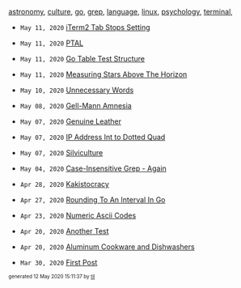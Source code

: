 [astronomy](./astronomy), [culture](./culture), [go](./go), [grep](./grep), [language](./language), [linux](./linux), [psychology](./psychology), [terminal](./terminal), 

* <code>May 11, 2020</code> [iTerm2 Tab Stops Setting](2020-05-11T22-49-48-iterm2-tab-stops-setting.md)
* <code>May 11, 2020</code> [PTAL](2020-05-11T15-04-57-ptal.md)
* <code>May 11, 2020</code> [Go Table Test Structure](2020-05-11T10-42-26-go-table-test-structure.md)
* <code>May 11, 2020</code> [Measuring Stars Above The Horizon](2020-05-11T00-17-00-measuring-stars-above-the-horizon.md)
* <code>May 10, 2020</code> [Unnecessary Words](2020-05-10T09-44-37-unnecessary-words.md)
* <code>May 08, 2020</code> [Gell-Mann Amnesia](2020-05-08T09-08-00-gell-mann-amnesia.md)
* <code>May 07, 2020</code> [Genuine Leather](2020-05-07T13-13-08-genuine-leather.md)
* <code>May 07, 2020</code> [IP Address Int to Dotted Quad](2020-05-07T10-14-06-ip-address-int-to-dotted-quad.md)
* <code>May 07, 2020</code> [Silviculture](2020-05-07T10-06-23-silviculture.md)
* <code>May 04, 2020</code> [Case-Insensitive Grep - Again](2020-05-04T11-44-37-case-insensitive-grep---again.md)


* <code>Apr 28, 2020</code> [Kakistocracy](2020-04-28T21-52-07-kakistocracy.md)
* <code>Apr 27, 2020</code> [Rounding To An Interval In Go](2020-04-27T08-41-56-rounding-to-an-interval-in-go.md)
* <code>Apr 23, 2020</code> [Numeric Ascii Codes](2020-04-23T06-06-02-numeric-ascii-codes.md)
* <code>Apr 20, 2020</code> [Another Test](2020-04-20T15-13-29.md)
* <code>Apr 20, 2020</code> [Aluminum Cookware and Dishwashers](2020-04-20T13-53-12.md)


* <code>Mar 30, 2020</code> [First Post](2020-03-30T11-11-11-first-post.md)



<sup><sub>generated 12 May 2020 15:11:37 by <a href='https://github.com/senorprogrammer/til'>til</a></sub></sup>
